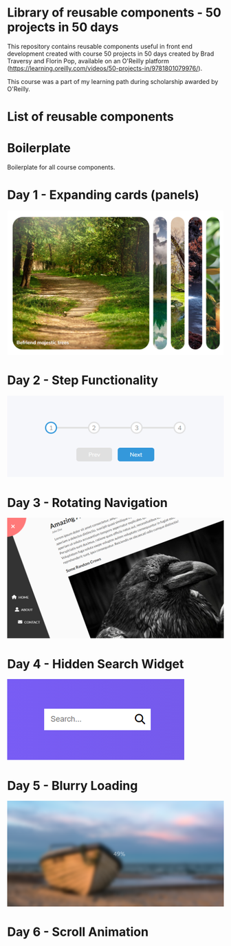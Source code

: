 # Library of reusable components - 50 projects in 50 days

This repository contains reusable components useful in front end development created with course 50 projects in 50 days created by Brad Traversy and Florin Pop, available on an O'Reilly platform (https://learning.oreilly.com/videos/50-projects-in/9781801079976/).

This course was a part of my learning path during scholarship awarded by O'Reilly.

# List of reusable components

# Boilerplate

Boilerplate for all course components.

# Day 1 - Expanding cards (panels)

![Expanding cards component](readme-img/day01.png)

# Day 2 - Step Functionality

<div>
  <img style="text-align: center" src="readme-img/day02.png">
</div>

# Day 3 - Rotating Navigation

![alt text](readme-img/day03.png)

# Day 4 - Hidden Search Widget

![alt text](readme-img/day04.png)

# Day 5 - Blurry Loading

![alt text](readme-img/day05.png)

# Day 6 - Scroll Animation
